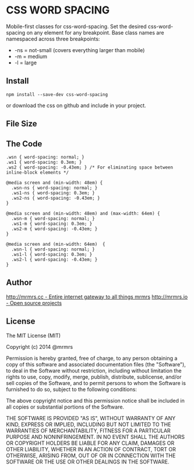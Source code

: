 # CSS WORD SPACING

  Mobile-first classes for css-word-spacing.
  Set the desired css-word-spacing on any element for any breakpoint.
  Base class names are namespaced across three breakpoints:

*  -ns = not-small (covers everything larger than mobile)
*  -m  = medium
*  -l  = large

## Install
```
npm install --save-dev css-word-spacing
```
or download the css on github and include in your project.

## File Size


## The Code
```
.wsn { word-spacing: normal; }
.ws1 { word-spacing: 0.3em; }
.ws2 { word-spacing: -0.43em; } /* For eliminating space between inline-block elements */

@media screen and (min-width: 48em) {
  .wsn-ns { word-spacing: normal; }
  .ws1-ns { word-spacing: 0.3em; }
  .ws2-ns { word-spacing: -0.43em; }
}

@media screen and (min-width: 48em) and (max-width: 64em) {
  .wsn-m { word-spacing: normal; }
  .ws1-m { word-spacing: 0.3em; }
  .ws2-m { word-spacing: -0.43em; }
}

@media screen and (min-width: 64em)  {
  .wsn-l { word-spacing: normal; }
  .ws1-l { word-spacing: 0.3em; }
  .ws2-l { word-spacing: -0.43em; }
}

```

## Author

[http://mrmrs.cc - Entire internet gateway to all things mrmrs](http://mrmrs.cc)
[http://mrmrs.io - Open source projects](http://mrmrs.io)

## License

The MIT License (MIT)

Copyright (c) 2014 @mrmrs

Permission is hereby granted, free of charge, to any person obtaining a copy
of this software and associated documentation files (the "Software"), to deal
in the Software without restriction, including without limitation the rights
to use, copy, modify, merge, publish, distribute, sublicense, and/or sell
copies of the Software, and to permit persons to whom the Software is
furnished to do so, subject to the following conditions:

The above copyright notice and this permission notice shall be included in
all copies or substantial portions of the Software.

THE SOFTWARE IS PROVIDED "AS IS", WITHOUT WARRANTY OF ANY KIND, EXPRESS OR
IMPLIED, INCLUDING BUT NOT LIMITED TO THE WARRANTIES OF MERCHANTABILITY,
FITNESS FOR A PARTICULAR PURPOSE AND NONINFRINGEMENT. IN NO EVENT SHALL THE
AUTHORS OR COPYRIGHT HOLDERS BE LIABLE FOR ANY CLAIM, DAMAGES OR OTHER
LIABILITY, WHETHER IN AN ACTION OF CONTRACT, TORT OR OTHERWISE, ARISING FROM,
OUT OF OR IN CONNECTION WITH THE SOFTWARE OR THE USE OR OTHER DEALINGS IN
THE SOFTWARE.

